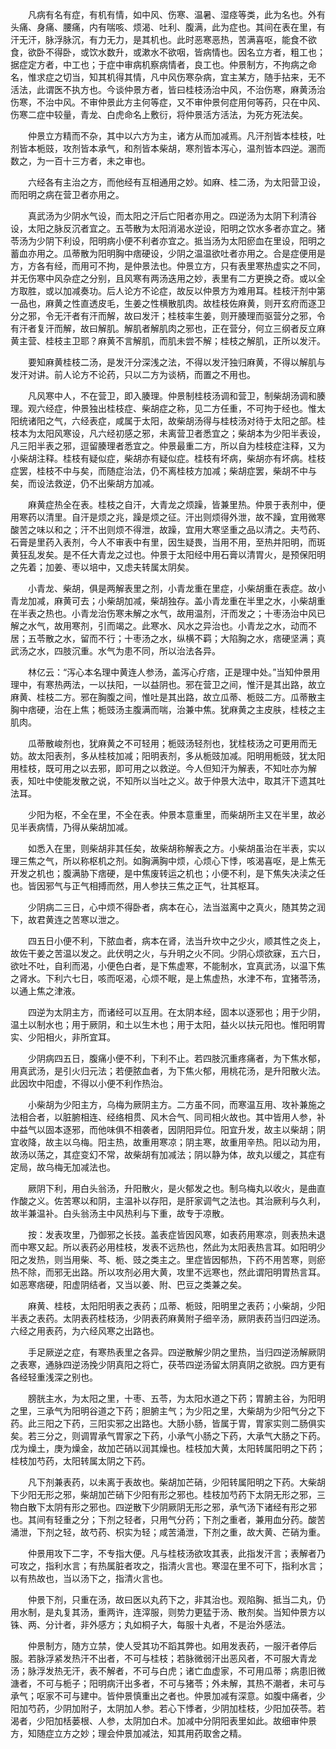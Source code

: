 <!-- { "loadSidebar": true } -->
　　凡病有名有症，有机有情，如中风、伤寒、温暑、湿痉等类，此为名也。外有头痛、身痛、腰痛，内有喘咳、烦渴、吐利、腹满，此为症也。其间在表在里，有汗无汗，脉浮脉沉，有力无力，是其机也。此时恶寒恶热，苦满喜呕，能食不欲食，欲卧不得卧，或饮水数升，或漱水不欲咽，皆病情也。因名立方者，粗工也；据症定方者，中工也；于症中审病机察病情者，良工也。仲景制方，不拘病之命名，惟求症之切当，知其机得其情，凡中风伤寒杂病，宜主某方，随手拈来，无不活法，此谓医不执方也。今谈仲景方者，皆曰桂枝汤治中风，不治伤寒，麻黄汤治伤寒，不治中风。不审仲景此方主何等症，又不审仲景何症用何等药，只在中风、伤寒二症中较量，青龙、白虎命名上敷衍，将仲景活方活法，为死方死法矣。

　　仲景立方精而不杂，其中以六方为主，诸方从而加减焉。凡汗剂皆本桂枝，吐剂皆本栀豉，攻剂皆本承气，和剂皆本柴胡，寒剂皆本泻心，温剂皆本四逆。溷而数之，为一百十三方者，未之审也。

　　六经各有主治之方，而他经有互相通用之妙。如麻、桂二汤，为太阳营卫设，而阳明之病在营卫者亦用之。

　　真武汤为少阴水气设，而太阳之汗后亡阳者亦用之。四逆汤为太阴下利清谷设，太阳之脉反沉者宜之。五苓散为太阳消渴水逆设，阳明之饮水多者亦宜之。猪苓汤为少阴下利设，阳明病小便不利者亦宜之。抵当汤为太阳瘀血在里设，阳明之蓄血亦用之。瓜蒂散为阳明胸中痞硬设，少阴之温温欲吐者亦用之。合是症便用是方，方各有经，而用可不拘，是仲景法也。仲景立方，只有表里寒热虚实之不同，并无伤寒中风杂症之分别，且风寒有两汤迭用之妙，表里有二方更换之奇。或以全方取胜，或以加减奏功。后人论方不论症，故反以仲景方为难用耳。桂枝汗剂中第一品也，麻黄之性直透皮毛，生姜之性横散肌肉。故桂枝佐麻黄，则开玄府而逐卫分之邪，令无汗者有汗而解，故曰发汗；桂枝率生姜，则开腠理而驱营分之邪，令有汗者复汗而解，故曰解肌。解肌者解肌肉之邪也，正在营分，何立三纲者反立麻黄主营、桂枝主卫耶？麻黄不言解肌，而肌未尝不解；桂枝之解肌，正所以发汗。

　　要知麻黄桂枝二汤，是发汗分深浅之法，不得以发汗独归麻黄，不得以解肌与发汗对讲。前人论方不论药，只以二方为谈柄，而置之不用也。

　　凡风寒中人，不在营卫，即入腠理。仲景制桂枝汤调和营卫，制柴胡汤调和腠理。观六经症，仲景独出桂枝症、柴胡症之称，见二方任重，不可拘于经也。惟太阳统诸阳之气，六经表症，咸属于太阳，故柴胡汤得与桂枝汤对待于太阳之部。桂枝本为太阳风寒设，凡六经初感之邪，未离营卫者悉宜之；柴胡本为少阳半表设，凡三阳半表之邪，逗留腠理者悉宜之。仲景最重二方，所以自为桂枝症注释，又为小柴胡注释。桂枝有疑似症，柴胡亦有疑似症。桂枝有坏病，柴胡亦有坏病。桂枝症罢，桂枝不中与矣，而随症治法，仍不离桂枝方加减；柴胡症罢，柴胡不中与矣，而设法救逆，仍不出柴胡方加减。

　　麻黄症热全在表。桂枝之自汗，大青龙之烦躁，皆兼里热。仲景于表剂中，便用寒药以清里。自汗是烦之兆，躁是烦之征。汗出则烦得外泄，故不躁，宜用微寒酸苦之味以和之；汗不出则烦不得泄，故躁，宜用大寒坚重之品以清之。夫芍药、石膏是里药入表剂，今人不审表中有里，因生疑畏，当用不用，至热并阳明，而斑黄狂乱发矣。是不任大青龙之过也。仲景于太阳经中用石膏以清胃火，是预保阳明之先着；加姜、枣以培中，又虑夫转属太阴矣。

　　小青龙、柴胡，俱是两解表里之剂，小青龙重在里症，小柴胡重在表症。故小青龙加减，麻黄可去；小柴胡加减，柴胡独存。盖小青龙重在半里之水，小柴胡重在半表之热也。小青龙治伤寒未解之水气，故用温剂，汗而发之；十枣汤治中风已解之水气，故用寒剂，引而竭之。此寒水、风水之异治也。小青龙之水，动而不居；五苓散之水，留而不行；十枣汤之水，纵横不羁；大陷胸之水，痞硬坚满；真武汤之水，四肢沉重。水气为患不同，所以治法各异。

　　林亿云：“泻心本名理中黄连人参汤，盖泻心疗痞，正是理中处。”当知仲景用理中，有寒热两法，一以扶阳，一以益阴也。邪在营卫之间，惟汗是其出路，故立麻黄、桂枝二方。邪在胸腹之间，惟吐是其出路，故立瓜蒂、栀豉二方。瓜蒂散主胸中痞硬，治在上焦；栀豉汤主腹满而喘，治兼中焦。犹麻黄之主皮肤，桂枝之主肌肉。

　　瓜蒂散峻剂也，犹麻黄之不可轻用；栀豉汤轻剂也，犹桂枝汤之可更用而无妨。故太阳表剂，多从桂枝加减；阳明表剂，多从栀豉加减。阳明用栀豉，犹太阳用桂枝，既可用之以去邪，即可用之以救逆。今人但知汗为解表，不知吐亦为解表，知吐中使能发散之说，不知所以当吐之义。故于仲景大法中，取其汗下遗其吐法耳。

　　少阳为枢，不全在里，不全在表。仲景本意重里，而柴胡所主又在半里，故必见半表病情，乃得从柴胡加减。

　　如悉入在里，则柴胡非其任矣，故柴胡称解表之方。小柴胡虽治在半表，实以理三焦之气，所以称枢机之剂。如胸满胸中烦，心烦心下悸，咳渴喜呕，是上焦无开发之机也；腹满胁下痞硬，是中焦废转运之机也；小便不利，是下焦失决渎之任也。皆因邪气与正气相搏而然，用人参扶三焦之正气，壮其枢耳。

　　少阴病二三日，心中烦不得卧者，病本在心，法当滋离中之真火，随其势之润下，故君黄连之苦寒以泄之。

　　四五日小便不利，下脓血者，病本在肾，法当升坎中之少火，顺其性之炎上，故佐干姜之苦温以发之。此伏明之火，与升明之火不同。少阴心烦欲寐，五六日，欲吐不吐，自利而渴，小便色白者，是下焦虚寒，不能制水，宜真武汤，以温下焦之肾水。下利六七日，咳而呕渴，心烦不眠，是上焦虚热，水津不布，宜猪苓汤，以通上焦之津液。

　　四逆为太阴主方，而诸经可以互用。在太阴本经，固本以逐邪也；用于少阴，温土以制水也；用于厥阴，和土以生木也；用于太阳，益火以扶元阳也。惟阳明胃实、少阳相火，非所宜耳。

　　少阴病四五日，腹痛小便不利，下利不止。若四肢沉重疼痛者，为下焦水郁，用真武汤，是引火归元法；若便脓血者，为下焦火郁，用桃花汤，是升阳散火法。此因坎中阳虚，不得以小便不利作热治。

　　小柴胡为少阳主方，乌梅为厥阴主方。二方虽不同，而寒温互用、攻补兼施之法相合者，以脏腑相连、经络相贯、风木合气、同司相火故也。其中皆用人参，补中益气以固本逐邪，而他味俱不相袭者，因阴阳异位。阳宜升发，故主以柴胡；阴宜收降，故主以乌梅。阳主热，故重用寒凉；阴主寒，故重用辛热。阳以动为用，故汤以荡之，其症变幻不常，故柴胡有加减法；阴以静为体，故丸以缓之，其症有定局，故乌梅无加减法也。

　　厥阴下利，用白头翁汤，升阳散火，是火郁发之也。制乌梅丸以收火，是曲直作酸之义。佐苦寒以和阴，主温补以存阳，是肝家调气之法也。其治厥利与久利，故半兼温补。白头翁汤主中风热利与下重，故专于凉散。

　　按：发表攻里，乃御邪之长技。盖表症皆因风寒，如表药用寒凉，则表热未退而中寒又起。所以表药必用桂枝，发表不远热也，然此为太阳表热言耳。如阳明少阳之发热，则当用柴、芩、栀、豉之类主之。里症皆因郁热，下药不用苦寒，则瘀热不除，而邪无出路。所以攻剂必用大黄，攻里不远寒也，然此谓阳明胃热言耳。如恶寒痞硬，阳虚阴结者，又当以姜、附、巴豆之类兼之矣。

　　麻黄、桂枝，太阳阳明表之表药；瓜蒂、栀豉，阳明里之表药；小柴胡，少阳半表之表药。太阴表药桂枝汤，少阴表药麻黄附子细辛汤，厥阴表药当归四逆汤。六经之用表药，为六经风寒之出路也。

　　手足厥逆之症，有寒热表里之各异。四逆散解少阴之里热，当归四逆汤解厥阴之表寒，通脉四逆汤挽少阴真阳之将亡，茯苓四逆汤留太阴真阴之欲脱。四方更有各经轻重浅深之别也。

　　膀胱主水，为太阳之里，十枣、五苓，为太阳水道之下药；胃腑主谷，为阳明之里，三承气为阳明谷道之下药；胆腑主气；为少阳之里，大柴胡为少阳气分之下药。此三阳之下药，三阳实邪之出路也。大肠小肠，皆属于胃，胃家实则二肠俱实矣。若三分之，则调胃承气胃家之下药，小承气小肠之下药，大承气大肠之下药。戊为燥土，庚为燥金，故加芒硝以润其燥也。桂枝加大黄，太阳转属阳明之下药；桂枝加芍药，太阳转属太阴之下药。

　　凡下剂兼表药，以未离于表故也。柴胡加芒硝，少阳转属阳明之下药。大柴胡下少阳无形之邪，柴胡加芒硝下少阳有形之邪也。桂枝加芍药下太阴无形之邪，三物白散下太阴有形之邪也。四逆散下少阴厥阴无形之邪，承气汤下诸经有形之邪也。其间有轻重之分；下剂之轻者，只用气分药；下剂之重者，兼用血分药。酸苦涌泄，下剂之轻，故芍药、枳实为轻；咸苦涌泄，下剂之重，故大黄、芒硝为重。

　　仲景用攻下二字，不专指大便。凡与桂枝汤欲攻其表，此指发汗言；表解者乃可攻之，指利水言；有热属脏者攻之，指清火言也。寒湿在里不可下，指利水言；以有热故也，当以汤下之，指清火言也。

　　仲景下剂，只重在汤，故曰医以丸药下之，非其治也。观陷胸、抵当二丸，仍用水制，是丸复其汤，重两许，连滓服，则势力更猛于汤、散剂矣。当知仲景方以铢、两、分计者，非外感方；丸如桐子大，每服十丸者，不是治外感法。

　　仲景制方，随方立禁，使人受其功不蹈其弊也。如用发表药，一服汗者停后服。若脉浮紧发热汗不出者，不可与桂枝；若脉微弱汗出恶风者，不可服大青龙汤；脉浮发热无汗，表不解者，不可与白虎；诸亡血虚家，不可用瓜蒂；病患旧微溏者，不可与栀子；阳明病汗出多者，不可与猪苓；外未解，其热不潮者，未可与承气；呕家不可与建中。皆仲景慎重出之者也。仲景加减有深意。如腹中痛者，少阳加芍药，少阴加附子，太阴加人参。若心下悸者，少阴加桂枝，少阳加茯苓。若渴者，少阳加栝蒌根、人参，太阴加白术。加减中分阴阳表里如此。故细审仲景方，知随症立方之妙；理会仲景加减法，知其用药取舍之精。

